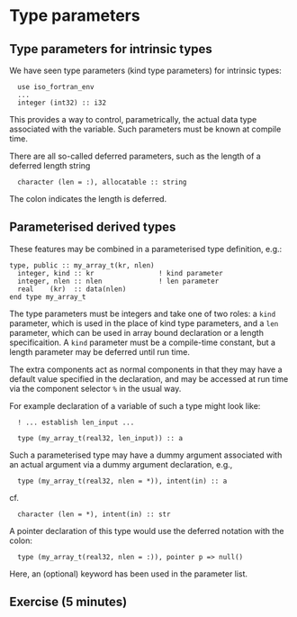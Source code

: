 # Type parameters

## Type parameters for intrinsic types

We have seen type parameters (kind type parameters) for intrinsic types:
```
  use iso_fortran_env
  ...
  integer (int32) :: i32
```
This provides a way to control, parametrically, the actual data type
associated with the variable. Such parameters must be known at compile
time.

There are all so-called deferred parameters, such as the length of a
deferred length string
```
  character (len = :), allocatable :: string
```
The colon indicates the length is deferred.


## Parameterised derived types

These features may be combined in a parameterised type definition, e.g.:
```
type, public :: my_array_t(kr, nlen)
  integer, kind :: kr                ! kind parameter
  integer, nlen :: nlen              ! len parameter
  real    (kr)  :: data(nlen)
end type my_array_t
```
The type parameters must be integers and take one of two roles: a `kind`
parameter, which is used in the place of kind type parameters, and a
`len` parameter, which can be used in array bound declaration or a length
specificaition. A `kind` parameter must be a compile-time constant, but a
length parameter may be deferred until run time.

The extra components act as normal components in that they may have a
default value specified in the declaration, and may be accessed at run
time via the component selector `%` in the usual way.

For example declaration of a variable of such a type might look like:
```
  ! ... establish len_input ...

  type (my_array_t(real32, len_input)) :: a
```

Such a parameterised type may have a dummy argument associated with an
actual argument via a dummy argument declaration, e.g.,
```
  type (my_array_t(real32, nlen = *)), intent(in) :: a
```
cf.
```
  character (len = *), intent(in) :: str
```
A pointer declaration of this type would use the deferred notation
with the colon:
```
  type (my_array_t(real32, nlen = :)), pointer p => null()
```
Here, an (optional) keyword has been used in the parameter list.


## Exercise (5 minutes)

